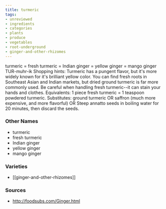 ```yaml
---
title: turmeric
tags:
- unreviewed
- ingredients
- categories
- plants
- produce
- vegetables
- root-underground
- ginger-and-other-rhizomes
---
```

turmeric = fresh turmeric = Indian ginger = yellow ginger = mango ginger TUR-muhr-ik Shopping hints: Turmeric has a pungent flavor, but it's more widely known for it's brilliant yellow color. You can find fresh roots in Southeast Asian and Indian markets, but dried ground turmeric is far more commonly used. Be careful when handling fresh turmeric--it can stain your hands and clothes. Equivalents: 1 piece fresh turmeric = 1 teaspoon powdered turmeric. Substitutes: ground turmeric OR saffron (much more expensive, and more flavorful) OR Steep annatto seeds in boiling water for 20 minutes, then discard the seeds.

### Other Names

* turmeric
* fresh turmeric
* Indian ginger
* yellow ginger
* mango ginger

### Varieties

* [[ginger-and-other-rhizomes]]

### Sources
* http://foodsubs.com/Ginger.html
